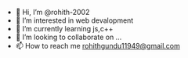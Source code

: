 - 👋 Hi, I’m @rohith-2002
- 👀 I’m interested in web devalopment
- 🌱 I’m currently learning js,c++
- 💞️ I’m looking to collaborate on ...
- 📫 How to reach me rohithgundu11949@gmail.com

<!---
rohith-2002/rohith-2002 is a ✨ special ✨ repository because its `README.md` (this file) appears on your GitHub profile.
You can click the Preview link to take a look at your changes.
--->
